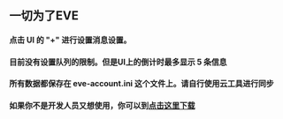 ## 一切为了EVE
#### 点击 UI 的 "+" 进行设置消息设置。
#### 目前没有设置队列的限制。但是UI上的倒计时最多显示 5 条信息
#### 所有数据都保存在 eve-account.ini 这个文件上。请自行使用云工具进行同步
#### 如果你不是开发人员又想使用，你可以到[点击这里下载](http://7xjgjz.com1.z0.glb.clouddn.com/eve%E6%8A%80%E8%83%BD%E8%AE%A1%E6%97%B6%E5%99%A8.7z) 

